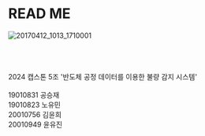 # READ ME
![20170412_1013_1710001](https://github.com/noyou00/sejong-capstone-design-team5/assets/162769001/bd8cb70b-5bf6-4b8c-92b8-2366938413a5)


<br/> <br/> <br/> 
2024 캡스톤 5조 '반도체 공정 데이터를 이용한 불량 감지 시스템'
<br/> <br/> 
19010831 공승재
<br/> 
19010823 노유민
<br/> 
20010756 김윤희
<br/> 
20010949 윤유진
<br/> 
